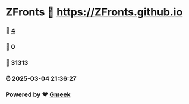 # ZFronts :link: https://ZFronts.github.io 
### :page_facing_up: [4](https://ZFronts.github.io/tag.html) 
### :speech_balloon: 0 
### :hibiscus: 31313 
### :alarm_clock: 2025-03-04 21:36:27 
### Powered by :heart: [Gmeek](https://github.com/Meekdai/Gmeek)
